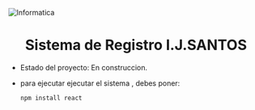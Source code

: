 
![Informatica](https://github.com/Santos2342/sistema-de-registro/assets/157511995/01e072c0-d9df-4a48-b150-16097e562588)

<h1 align="center"> Sistema de Registro I.J.SANTOS </h1>


- Estado del proyecto: En construccion.


- para ejecutar ejecutar el sistema , debes poner:


  ```npm install react```
  
